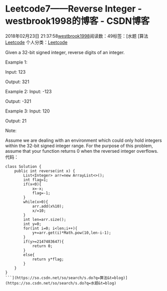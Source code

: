 # Leetcode7——Reverse Integer - westbrook1998的博客 - CSDN博客





2018年02月23日 21:37:58[westbrook1998](https://me.csdn.net/westbrook1998)阅读数：49标签：[水题																[算法																[Leetcode](https://so.csdn.net/so/search/s.do?q=Leetcode&t=blog)
个人分类：[Leetcode](https://blog.csdn.net/westbrook1998/article/category/7459919)





Given a 32-bit signed integer, reverse digits of an integer.

Example 1:

Input: 123 

Output:  321 

Example 2:
Input: -123 

Output: -321 

Example 3:
Input: 120 

Output: 21 

Note: 

Assume we are dealing with an environment which could only hold integers within the 32-bit signed integer range. For the purpose of this problem, assume that your function returns 0 when the reversed integer overflows.
代码：

```
class Solution {
    public int reverse(int x) {
        List<Integer> arr=new ArrayList<>();
        int flag=1;
        if(x<0){
            x=-x;
            flag=-1;
        }
        while(x>0){
            arr.add(x%10);
            x/=10;
        }
        int len=arr.size();
        int y=0;
        for(int i=0; i<len;i++){
            y+=arr.get(i)*Math.pow(10,len-i-1);
        }
        if(y>=2147483647){
            return 0;
        }
        else{
            return y*flag;
        }
    }
}
```](https://so.csdn.net/so/search/s.do?q=算法&t=blog)](https://so.csdn.net/so/search/s.do?q=水题&t=blog)





